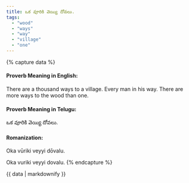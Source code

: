 ```yaml
---
title: ఒక వూరికి వెయ్యి దోవలు.
tags:
  - "wood"
  - "ways"
  - "way"
  - "village"
  - "one"
---
```


{% capture data %}
#### Proverb Meaning in English:
There are a thousand ways to a village.
Every man in his way.
There are more ways to the wood than one.

#### Proverb Meaning in Telugu:
ఒక వూరికి వెయ్యి దోవలు.

#### Romanization:
Oka vūriki veyyi dōvalu.

Oka vuriki veyyi dovalu.
{% endcapture %}

{{ data | markdownify }}

